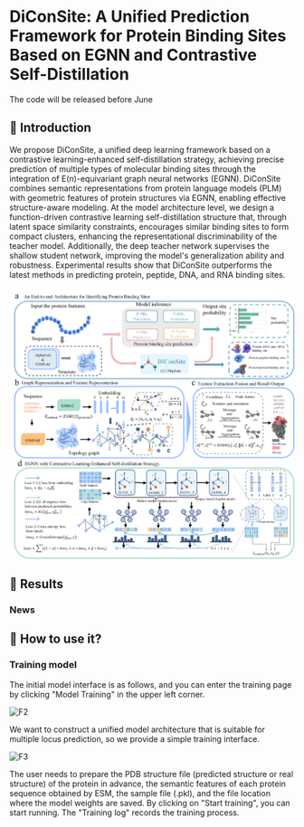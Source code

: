 # DiConSite: A Unified Prediction Framework for Protein Binding Sites Based on EGNN and Contrastive Self-Distillation
The code will be released before June
## 🚀 Introduction

We propose DiConSite, a unified deep learning framework based on a contrastive learning-enhanced self-distillation strategy, achieving precise prediction of multiple types of molecular binding sites through the integration of E(n)-equivariant graph neural networks (EGNN). DiConSite combines semantic representations from protein language models (PLM) with geometric features of protein structures via EGNN, enabling effective structure-aware modeling. At the model architecture level, we design a function-driven contrastive learning self-distillation structure that, through latent space similarity constraints, encourages similar binding sites to form compact clusters, enhancing the representational discriminability of the teacher model. Additionally, the deep teacher network supervises the shallow student network, improving the model's generalization ability and robustness. Experimental results show that DiConSite outperforms the latest methods in predicting protein, peptide, DNA, and RNA binding sites. 

<img src="figs/F1.png" alt='logo'>

## 📑 Results

### News

## 🚀 How to use it?

### Training model

The initial model interface is as follows, and you can enter the training page by clicking "Model Training" in the upper left corner.

<img scr="https://github.com/GEHAH/DiConSite/blob/main/figs/F2.png" alt='F2'>

We want to construct a unified model architecture that is suitable for multiple locus prediction, so we provide a simple training interface. 

<img scr="https://github.com/GEHAH/DiConSite/blob/main/figs/F3.png" alt='F3'>

The user needs to prepare the PDB structure file (predicted structure or real structure) of the protein in advance, the semantic features of each protein sequence obtained by ESM, the sample file (.pkl), and the file location where the model weights are saved. By clicking on "Start training", you can start running. The "Training log" records the training process.





